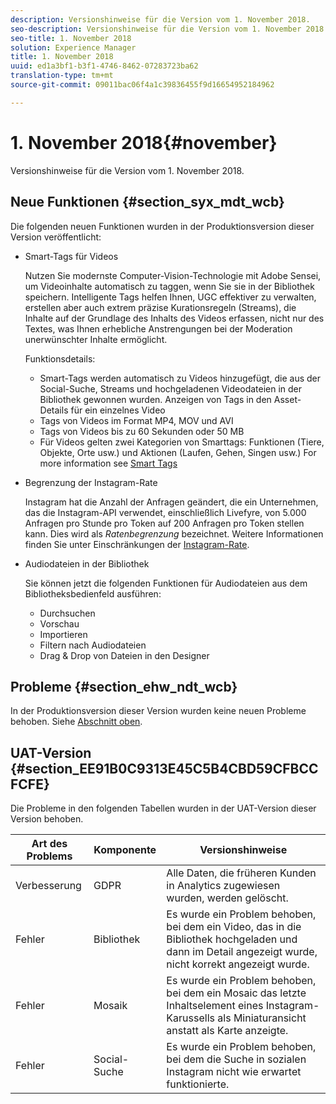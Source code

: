 ```yaml
---
description: Versionshinweise für die Version vom 1. November 2018.
seo-description: Versionshinweise für die Version vom 1. November 2018.
seo-title: 1. November 2018
solution: Experience Manager
title: 1. November 2018
uuid: ed1a3bf1-b3f1-4746-8462-07283723ba62
translation-type: tm+mt
source-git-commit: 09011bac06f4a1c39836455f9d16654952184962

---
```



# 1. November 2018{#november}

Versionshinweise für die Version vom 1. November 2018.

## Neue Funktionen {#section_syx_mdt_wcb}

Die folgenden neuen Funktionen wurden in der Produktionsversion dieser Version veröffentlicht:

* Smart-Tags für Videos

   Nutzen Sie modernste Computer-Vision-Technologie mit Adobe Sensei, um Videoinhalte automatisch zu taggen, wenn Sie sie in der Bibliothek speichern. Intelligente Tags helfen Ihnen, UGC effektiver zu verwalten, erstellen aber auch extrem präzise Kurationsregeln (Streams), die Inhalte auf der Grundlage des Inhalts des Videos erfassen, nicht nur des Textes, was Ihnen erhebliche Anstrengungen bei der Moderation unerwünschter Inhalte ermöglicht.

   Funktionsdetails:

   * Smart-Tags werden automatisch zu Videos hinzugefügt, die aus der Social-Suche, Streams und hochgeladenen Videodateien in der Bibliothek gewonnen wurden. Anzeigen von Tags in den Asset-Details für ein einzelnes Video
   * Tags von Videos im Format MP4, MOV und AVI
   * Tags von Videos bis zu 60 Sekunden oder 50 MB
   * Für Videos gelten zwei Kategorien von Smarttags: Funktionen (Tiere, Objekte, Orte usw.) und Aktionen (Laufen, Gehen, Singen usw.)
   For more information see [Smart Tags](/help/using/c-features-livefyre/c-smart-tags/c-smart-tags.md#c_smart_tags)

* Begrenzung der Instagram-Rate

   Instagram hat die Anzahl der Anfragen geändert, die ein Unternehmen, das die Instagram-API verwendet, einschließlich Livefyre, von 5.000 Anfragen pro Stunde pro Token auf 200 Anfragen pro Token stellen kann. Dies wird als *Ratenbegrenzung* bezeichnet. Weitere Informationen finden Sie unter Einschränkungen der [Instagram-Rate](/help/using/c-streams/c-instagram-rate-limiting.md).

* Audiodateien in der Bibliothek

   Sie können jetzt die folgenden Funktionen für Audiodateien aus dem Bibliotheksbedienfeld ausführen:

   * Durchsuchen
   * Vorschau
   * Importieren
   * Filtern nach Audiodateien
   * Drag &amp; Drop von Dateien in den Designer

## Probleme {#section_ehw_ndt_wcb}

In der Produktionsversion dieser Version wurden keine neuen Probleme behoben. Siehe [Abschnitt oben](#c_rn/section_syx_mdt_wcb).

## UAT-Version {#section_EE91B0C9313E45C5B4CBD59CFBCCFCFE}

Die Probleme in den folgenden Tabellen wurden in der UAT-Version dieser Version behoben.

| **Art des Problems** | **Komponente** | **Versionshinweise** |
|---|---|---|
| Verbesserung | GDPR | Alle Daten, die früheren Kunden in Analytics zugewiesen wurden, werden gelöscht. |
| Fehler | Bibliothek | Es wurde ein Problem behoben, bei dem ein Video, das in die Bibliothek hochgeladen und dann im Detail angezeigt wurde, nicht korrekt angezeigt wurde. |
| Fehler | Mosaik | Es wurde ein Problem behoben, bei dem ein Mosaic das letzte Inhaltselement eines Instagram-Karussells als Miniaturansicht anstatt als Karte anzeigte. |
| Fehler | Social-Suche | Es wurde ein Problem behoben, bei dem die Suche in sozialen Instagram nicht wie erwartet funktionierte. |

